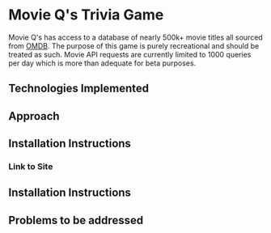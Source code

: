 
# Movie Q's Trivia Game

  Movie Q's has access to a database of nearly 500k+ movie titles all sourced from [OMDB](http://omdbapi.com/). The purpose of this game is purely recreational and should be treated as such. Movie API requests are currently limited to 1000 queries per day which is more than adequate for beta purposes. 
  
## Technologies Implemented

  
## Approach

## Installation Instructions

### Link to Site

## Installation Instructions

## Problems to be addressed
